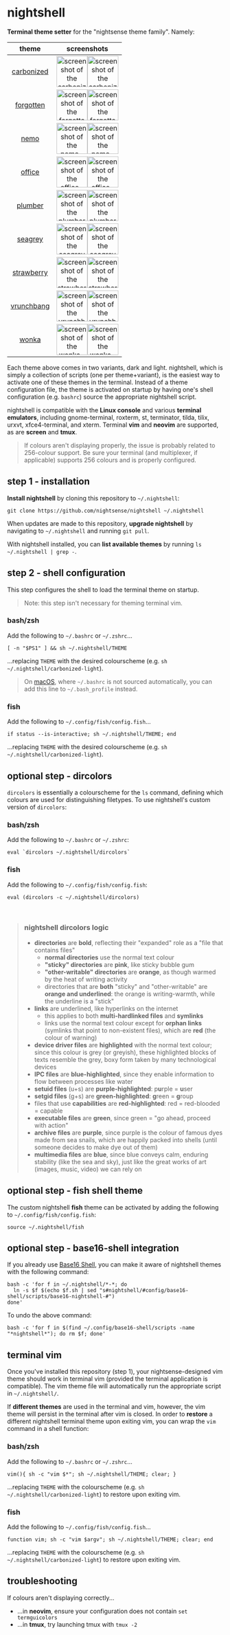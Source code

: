 # nightshell

**Terminal theme setter** for the "nightsense theme family". Namely:

theme | screenshots
:----:|:----------:
[carbonized](https://github.com/nightsense/carbonized) | <img src="/img/screenshot-carbonized-dark.png" alt="screenshot of the carbonized-dark vim theme" width="72" /><img src="/img/screenshot-carbonized-light.png" alt="screenshot of the carbonized-light vim theme" width="72" />
[forgotten](https://github.com/nightsense/forgotten)   |<img src="/img/screenshot-forgotten-dark.png" alt="screenshot of the forgotten-dark vim theme" width="72" /><img src="/img/screenshot-forgotten-light.png" alt="screenshot of the forgotten-light vim theme" width="72" />
[nemo](https://github.com/nightsense/nemo)             |<img src="/img/screenshot-nemo-dark.png" alt="screenshot of the nemo-dark vim theme" width="72" /><img src="/img/screenshot-nemo-light.png" alt="screenshot of the nemo-light vim theme" width="72" />
[office](https://github.com/nightsense/office)         |<img src="/img/screenshot-office-dark.png" alt="screenshot of the office-dark vim theme" width="72" /><img src="/img/screenshot-office-light.png" alt="screenshot of the office-light vim theme" width="72" />
[plumber](https://github.com/nightsense/plumber)       |<img src="/img/screenshot-plumber-dark.png" alt="screenshot of the plumber-dark vim theme" width="72" /><img src="/img/screenshot-plumber-light.png" alt="screenshot of the plumber-light vim theme" width="72" />
[seagrey](https://github.com/nightsense/seagrey)       |<img src="/img/screenshot-seagrey-dark.png" alt="screenshot of the seagrey-dark vim theme" width="72" /><img src="/img/screenshot-seagrey-light.png" alt="screenshot of the seagrey-light vim theme" width="72" />
[strawberry](https://github.com/nightsense/strawberry) |<img src="/img/screenshot-strawberry-dark.png" alt="screenshot of the strawberry-dark vim theme" width="72" /><img src="/img/screenshot-strawberry-light.png" alt="screenshot of the strawberry-light vim theme" width="72" />
[vrunchbang](https://github.com/nightsense/vrunchbang) |<img src="/img/screenshot-vrunchbang-dark.png" alt="screenshot of the vrunchbang-dark vim theme" width="72" /><img src="/img/screenshot-vrunchbang-light.png" alt="screenshot of the vrunchbang-light vim theme" width="72" />
[wonka](https://github.com/nightsense/wonka)           |<img src="/img/screenshot-wonka-dark.png" alt="screenshot of the wonka-dark vim theme" width="72" /><img src="/img/screenshot-wonka-light.png" alt="screenshot of the wonka-light vim theme" width="72" />

Each theme above comes in two variants, dark and light. nightshell, which is simply a collection of scripts (one per theme+variant), is the easiest way to activate one of these themes in the terminal. Instead of a theme configuration file, the theme is activated on startup by having one's shell configuration (e.g. `bashrc`) source the appropriate nightshell script.

nightshell is compatible with the **Linux console** and various **terminal emulators**, including gnome-terminal, roxterm, st, terminator, tilda, tilix, urxvt, xfce4-terminal, and xterm. Terminal **vim** and **neovim** are supported, as are **screen** and **tmux**.

> If colours aren't displaying properly, the issue is probably related to 256-colour support. Be sure your terminal (and multiplexer, if applicable) supports 256 colours and is properly configured.


## step 1 - installation

**Install nightshell** by cloning this repository to `~/.nightshell`:

```
git clone https://github.com/nightsense/nightshell ~/.nightshell
```

When updates are made to this repository, **upgrade nightshell** by navigating to `~/.nightshell` and running `git pull`.

With nightshell installed, you can **list available themes** by running `ls ~/.nightshell | grep -`.

## step 2 - shell configuration

This step configures the shell to load the terminal theme on startup.

> Note: this step isn't necessary for theming terminal vim.

### bash/zsh

Add the following to `~/.bashrc` or `~/.zshrc`...

```
[ -n "$PS1" ] && sh ~/.nightshell/THEME
```

...replacing `THEME` with the desired colourscheme (e.g. `sh ~/.nightshell/carbonized-light`).

> On [macOS](http://hayne.net/MacDev/Notes/unixFAQ.html#shellStartup), where `~/.bashrc` is not sourced automatically, you can add this line to `~/.bash_profile` instead.

### fish

Add the following to `~/.config/fish/config.fish`...

```
if status --is-interactive; sh ~/.nightshell/THEME; end
```

...replacing `THEME` with the desired colourscheme (e.g. `sh ~/.nightshell/carbonized-light`).

## optional step - dircolors

`dircolors` is essentially a colourscheme for the `ls` command, defining which colours are used for distinguishing filetypes.  To use nightshell's custom version of `dircolors`:

### bash/zsh

Add the following to `~/.bashrc` or `~/.zshrc`:

```
eval `dircolors ~/.nightshell/dircolors`
```

### fish

Add the following to `~/.config/fish/config.fish`:

```
eval (dircolors -c ~/.nightshell/dircolors)
```

<br>

> ### nightshell dircolors logic
>
> - **directories** are **bold**, reflecting their "expanded" role as a "file that contains files"
>   - **normal directories** use the normal text colour
>   - **"sticky" directories** are **pink**, like sticky bubble gum
>   - **"other-writable" directories** are **orange**, as though warmed by the heat of writing activity
>   - directories that are **both** "sticky" and "other-writable" are **orange and underlined**: the orange is writing-warmth, while the underline is a "stick"
> - **links** are underlined, like hyperlinks on the internet
>   - this applies to both **multi-hardlinked files** and **symlinks**
>   - links use the normal text colour except for **orphan links** (symlinks that point to non-existent files), which are **red** (the colour of warning)
> - **device driver files** are **highlighted** with the normal text colour; since this colour is grey (or greyish), these highlighted blocks of texts resemble the grey, boxy form taken by many technological devices
> - **IPC files** are **blue-highlighted**, since they enable information to flow between processes like water
> - **setuid files** (u+s) are **purple-highlighted**: p**u**rple = **u**ser
> - **setgid files** (g+s) are **green-highlighted**: **g**reen = **g**roup
> - files that use **capabilities** are **red-highlighted**: red = red-blooded = capable
> - **executable files** are **green**, since green = "go ahead, proceed with action"
> - **archive files** are **purple**, since purple is the colour of famous dyes made from sea snails, which are happily packed into shells (until someone decides to make dye out of them)
> - **multimedia files** are **blue**, since blue conveys calm, enduring stability (like the sea and sky), just like the great works of art (images, music, video) we can rely on

## optional step - fish shell theme

The custom nightshell **fish** theme can be activated by adding the following to `~/.config/fish/config.fish`:

```
source ~/.nightshell/fish
```

## optional step - base16-shell integration

If you already use [Base16 Shell](https://github.com/chriskempson/base16-shell), you can make it aware of nightshell themes with the following command:

```
bash -c 'for f in ~/.nightshell/*-*; do
  ln -s $f $(echo $f.sh | sed "s#nightshell/#config/base16-shell/scripts/base16-nightshell-#")
done'
```

To undo the above command:

```
bash -c 'for f in $(find ~/.config/base16-shell/scripts -name "*nightshell*"); do rm $f; done'
```

## terminal vim

Once you've installed this repository (step 1), your nightsense-designed vim theme should work in terminal vim (provided the terminal application is compatible). The vim theme file will automatically run the appropriate script in `~/.nightshell/`.

If **different themes** are used in the terminal and vim, however, the vim theme will persist in the terminal after vim is closed. In order to **restore** a different nightshell terminal theme upon exiting vim, you can wrap the `vim` command in a shell function:

### bash/zsh

Add the following to `~/.bashrc` or `~/.zshrc`...

```
vim(){ sh -c "vim $*"; sh ~/.nightshell/THEME; clear; }
```

...replacing `THEME` with the colourscheme (e.g. `sh ~/.nightshell/carbonized-light`) to restore upon exiting vim.

### fish

Add the following to `~/.config/fish/config.fish`...

```
function vim; sh -c "vim $argv"; sh ~/.nightshell/THEME; clear; end
```

...replacing `THEME` with the colourscheme (e.g. `sh ~/.nightshell/carbonized-light`) to restore upon exiting vim.

## troubleshooting

If colours aren't displaying correctly...

- ...in **neovim**, ensure your configuration does not contain `set termguicolors`
- ...in **tmux**, try launching tmux with `tmux -2`
